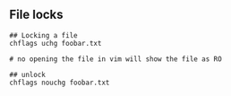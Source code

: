 ## File locks

```
## Locking a file
chflags uchg foobar.txt

# no opening the file in vim will show the file as RO

## unlock
chflags nouchg foobar.txt
```

